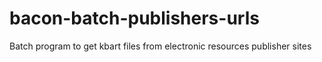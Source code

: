 # bacon-batch-publishers-urls
Batch program to get kbart files from electronic resources publisher sites
